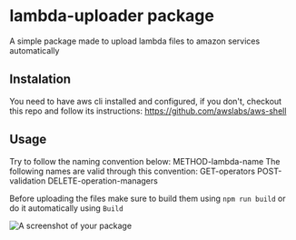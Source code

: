# lambda-uploader package

A simple package made to upload lambda files to amazon services automatically

## Instalation
You need to have aws cli installed and configured, if you don't, checkout this repo and follow its instructions: https://github.com/awslabs/aws-shell

## Usage
Try to follow the naming convention below:
    METHOD-lambda-name
The following names are valid through this convention:
    GET-operators
    POST-validation
    DELETE-operation-managers

Before uploading the files make sure to build them using `npm run build` or do it automatically using `Build`

![A screenshot of your package](https://f.cloud.github.com/assets/69169/2290250/c35d867a-a017-11e3-86be-cd7c5bf3ff9b.gif)
